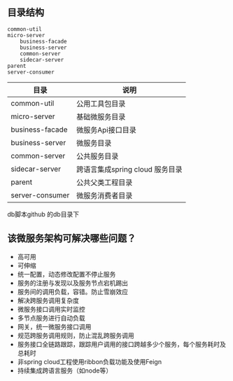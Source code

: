 目录结构
---
```
common-util
micro-server
    business-facade
    business-server
    common-server
    sidecar-server
parent
server-consumer
```
| 目录       | 说明           |
| ------------- |-------------|
| common-util | 公用工具包目录 |
| micro-server | 基础微服务目录 |
| business-facade| 微服务Api接口目录 |
| business-server| 微服务目录 |
| common-server  | 公共服务目录 |
| sidecar-server | 跨语言集成spring cloud 服务目录|
| parent         | 公共父类工程目录 |
| server-consumer| 微服务消费者目录 |

db脚本github 的db目录下

该微服务架构可解决哪些问题？
---
- 高可用
- 可伸缩
- 统一配置，动态修改配置不停止服务
- 服务的注册与发现以及服务节点宕机踢出
- 服务间的调用负载，容错。防止雪崩效应
- 解决跨服务调用复杂度
- 微服务接口调用实时监控
- 多节点服务进行自动负载
- 网关，统一微服务接口调用
- 规范跨服务调用规则，防止混乱跨服务调用
- 服务接口全链路跟踪，跟踪用户调用的接口跨越多少个服务，每个服务耗时及总耗时
- 非spring cloud工程使用ribbon负载功能及使用Feign
- 持续集成跨语言服务（如node等）